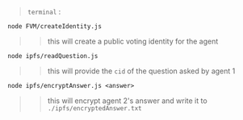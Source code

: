 > `terminal` :

```
node FVM/createIdentity.js
```

> > this will create a public voting identity for the agent

```
node ipfs/readQuestion.js
```

> >  this will provide the `cid` of the question asked by agent 1

```
node ipfs/encryptAnswer.js <answer>
```

> >  this will encrypt agent 2's answer and write it to `./ipfs/encryptedAnswer.txt`